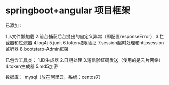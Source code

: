# springboot+angular 项目框架

已添加：

1.js文件懒加载
2.前台捕获后台抛出的自定义异常（即配置responseError）
3.拦截器和过滤器
4.log4j
5.junit
6.token权限验证
7.session超时处理和httpsession监听器
8.bootstarp-Admin框架


已包含工具类：
1.ID生成器
2.日期处理
3.短信验证码发送（使用的是云片网络）
4.token生成器
5.md5加密

数据库：
mysql（放在阿里云，系统：centos7）  



